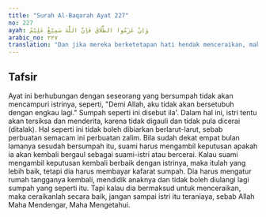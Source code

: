 ```yaml
---
title: "Surah Al-Baqarah Ayat 227"
no: 227
ayah: وَاِنْ عَزَمُوا الطَّلَاقَ فَاِنَّ اللّٰهَ سَمِيْعٌ عَلِيْمٌ 
arabic_no: ٢٢٧
translation: "Dan jika mereka berketetapan hati hendak menceraikan, maka sungguh, Allah Maha Mendengar, Maha Mengetahui."
---
```


## Tafsir

Ayat ini berhubungan dengan seseorang yang bersumpah tidak akan mencampuri istrinya, seperti, "Demi Allah, aku tidak akan bersetubuh dengan engkau lagi." Sumpah seperti ini disebut ila'. Dalam hal ini, istri tentu akan tersiksa dan menderita, karena tidak digauli dan tidak pula dicerai (ditalak). Hal seperti ini tidak boleh dibiarkan berlarut-larut, sebab perbuatan semacam ini perbuatan zalim. Bila sudah dekat empat bulan lamanya sesudah bersumpah itu, suami harus mengambil keputusan apakah ia akan kembali bergaul sebagai suami-istri atau bercerai. Kalau suami mengambil keputusan kembali berbaik dengan istrinya, maka itulah yang lebih baik, tetapi dia harus membayar kafarat sumpah. Dia harus mengatur rumah tangganya kembali, mendidik anaknya dan tidak boleh diulangi lagi sumpah yang seperti itu. Tapi kalau dia bermaksud untuk menceraikan, maka ceraikanlah secara baik, jangan sampai istri itu teraniaya, sebab Allah Maha Mendengar, Maha Mengetahui.